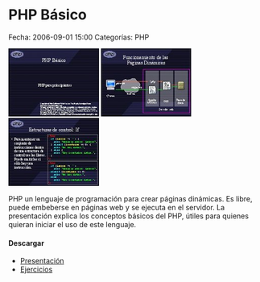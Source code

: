 PHP Básico
==========

Fecha: 2006-09-01 15:00
Categorías: PHP

![PHP Básico 1](php-basico/screenshot-1.jpg) ![PHP Básico 2](php-basico/screenshot-2.jpg) ![PHP Básico 3](php-basico/screenshot-3.jpg)

PHP un lenguaje de programación para crear páginas dinámicas. Es libre, puede embeberse en páginas web y se ejecuta en el servidor. La presentación explica los conceptos básicos del PHP, útiles para quienes quieran iniciar el uso de este lenguaje.

#### Descargar

* [Presentación](php-basico/php-basico.pdf)
* [Ejercicios](php-basico/php-basico-htdocs.tar.gz)
